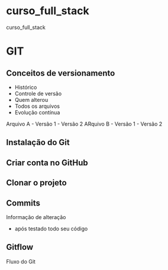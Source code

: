 # curso_full_stack
curso_full_stack

# GIT
## Conceitos de versionamento
- Histórico
- Controle de versão
- Quem alterou
- Todos os arquivos
- Evolução contínua

Arquivo A - Versão 1 - Versão 2
ARquivo B - Versão 1 - Versão 2

## Instalação do Git

## Criar conta no GitHub

## Clonar o projeto

## Commits
Informação de alteração
- após testado todo seu código

## Gitflow
Fluxo do Git
